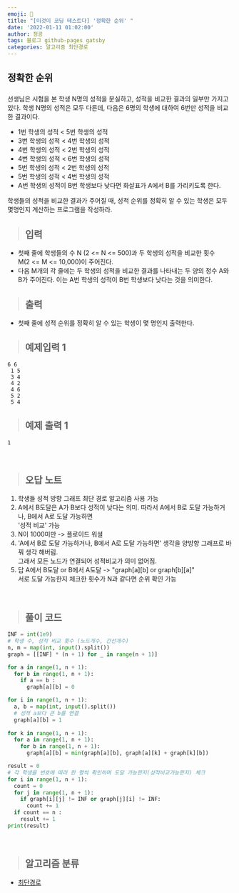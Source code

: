 ```yaml
---
emoji: 🔮
title: "[이것이 코딩 테스트다] '정확한 순위' "
date: '2022-01-11 01:02:00'
author: 정굥
tags: 블로그 github-pages gatsby
categories: 알고리즘 최단경로
---
```


## 정확한 순위

### 
선생님은 시험을 본 학생 N명의 성적을 분실하고, 성적을 비교한 결과의 일부만 가지고 있다. 학생 N명의 성적은 모두 다른데, 다음은 6명의 학생에 대하여 6번만 성적을 비교한 결과이다.

* 1번 학생의 성적 < 5번 학생의 성적
* 3번 학생의 성적 < 4번 학생의 성적
* 4번 학생의 성적 < 2번 학생의 성적
* 4번 학생의 성적 < 6번 학생의 성적
* 5번 학생의 성적 < 2번 학생의 성적
* 5번 학생의 성적 < 4번 학생의 성적
* A번 학생의 성적이 B번 학생보다 낮다면 화살표가 A에서 B를 가리키도록 한다.

학생들의 성적을 비교한 결과가 주어질 때, 성적 순위를 정확히 알 수 있는 학생은 모두 몇명인지 계산하는 프로그램을 작성하라.

> ## 입력 
* 첫째 줄에 학생들의 수 N (2 <= N <= 500)과 두 학생의 성적을 비교한 횟수   
  M(2 <= M <= 10,000)이 주어진다.
* 다음 M개의 각 줄에는 두 학생의 성적을 비교한 결과를 나타내는 두 양의 정수 A와 B가 주어진다. 
  이는 A번 학생의 성적이 B번 학생보다 낮다는 것을 의미한다.

> ## 출력 
* 첫째 줄에 성적 순위를 정확히 알 수 있는 학생이 몇 명인지 출력한다.

> ## 예제입력 1
    6 6
     1 5
     3 4
     4 2
     4 6
     5 2
     5 4
> ## 예제 출력 1
    1   

<br/>

> ## 오답 노트
1. 학생들 성적 방향 그래프 최단 경로 알고리즘 사용 가능
2. A에서 B도달은 A가 B보다 성적이 낮다는 의미. 따라서 A에서 B로 도달 가능하거나, B에서 A로 도달 가능하면  
  '성적 비교' 가능
3. N이 1000미만 -> 플로이드 워셜 
4. 'A에서 B로 도달 가능하거나, B에서 A로 도달 가능하면' 생각을 양방향 그래프로 바꿔 생각 해버림.  
    그래서 모든 노드가 연결되어 성적비교가 의미 없어짐.
5. 답 A에서 B도달 or B에서 A도달 -> "graph[a][b] or graph[b][a]"  
    서로 도달 가능한지 체크한 횟수가 N과 같다면 순위 확인 가능 
<br/>

> ## 풀이 코드 
```python
INF = int(1e9)
# 학생 수, 성적 비교 횟수 (노드개수, 간선개수)
n, m = map(int, input().split())
graph = [[INF] * (n + 1) for _ in range(n + 1)]

for a in range(1, n + 1):
  for b in range(1, n + 1): 
    if a == b :
      graph[a][b] = 0

for i in range(1, n + 1):
  a, b = map(int, input().split())
  # 성적 a보다 큰 b를 연결
  graph[a][b] = 1
  
for k in range(1, n + 1):
  for a in range(1, n + 1):
    for b in range(1, n + 1):
      graph[a][b] = min(graph[a][b], graph[a][k] + graph[k][b])

result = 0
# 각 학생을 번호에 따라 한 명씩 확인하며 도달 가능한지(성적비교가능한지) 체크
for i in range(1, n + 1):
  count = 0
  for j in range(1, n + 1):
    if graph[i][j] != INF or graph[j][i] != INF:
      count += 1
  if count == n :
    result += 1
print(result)


```

<br/>

> ## 알고리즘 분류
- [최단경로](/posts/최단경로)
  


